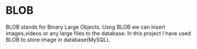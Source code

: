 # BLOB
BLOB stands for Binary Large Objects. Usng BLOB we can insert images,videos or any large files to the database. In this project I have used BLOB to store image in database(MySQL).
